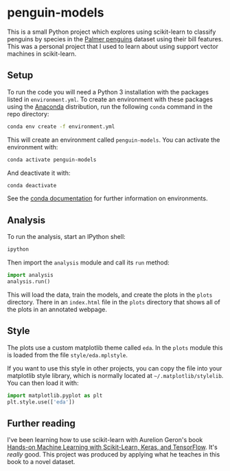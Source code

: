 # penguin-models

This is a small Python project which explores using scikit-learn to classify penguins by species in the [Palmer penguins](https://github.com/allisonhorst/palmerpenguins) dataset using their bill features. This was a personal project that I used to learn about using support vector machines in scikit-learn. 

## Setup

To run the code you will need a Python 3 installation with the packages listed in `environment.yml`. To create an environment with these packages using the [Anaconda](https://docs.anaconda.com/anaconda/install/) distribution, run the following `conda` command in the repo directory:

```bash
conda env create -f environment.yml
```

This will create an environment called `penguin-models`. You can activate the environment with:

```bash
conda activate penguin-models
```

And deactivate it with:

```zsh
conda deactivate
```

See the [conda documentation](https://docs.conda.io/projects/conda/en/latest/user-guide/tasks/manage-environments.html) for further information on environments.

## Analysis

To run the analysis, start an IPython shell:

```bash
ipython
```

Then import the `analysis` module and call its `run` method:

```python
import analysis
analysis.run()
```

This will load the data, train the models, and create the plots in the `plots` directory. There in an `index.html` file in the `plots` directory that shows all of the plots in an annotated webpage.

## Style

The plots use a custom matplotlib theme called `eda`. In the `plots` module this is loaded from the file `style/eda.mplstyle`. 

If you want to use this style in other projects, you can copy the file into your matplotlib style library, which is normally located at `~/.matplotlib/stylelib`. You can then load it with:

```python
import matplotlib.pyplot as plt
plt.style.use(['eda'])
```

## Further reading

I've been learning how to use scikit-learn with Aurelion Geron's book [Hands-on Machine Learning with Scikit-Learn, Keras, and TensorFlow](https://www.amazon.co.uk/Hands-Machine-Learning-Scikit-Learn-TensorFlow/dp/1492032646). It's _really_ good. This project was produced by applying what he teaches in this book to a novel dataset.